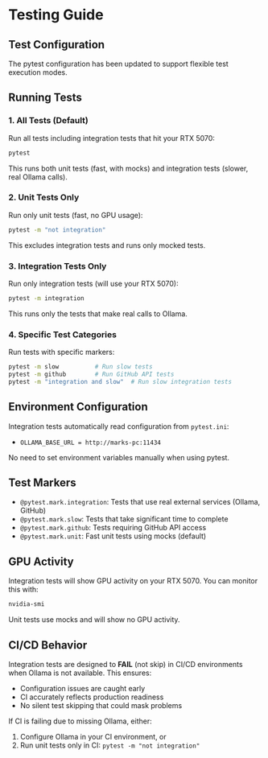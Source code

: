 # Testing Guide

## Test Configuration

The pytest configuration has been updated to support flexible test execution modes.

## Running Tests

### 1. All Tests (Default)
Run all tests including integration tests that hit your RTX 5070:
```bash
pytest
```
This runs both unit tests (fast, with mocks) and integration tests (slower, real Ollama calls).

### 2. Unit Tests Only
Run only unit tests (fast, no GPU usage):
```bash
pytest -m "not integration"
```
This excludes integration tests and runs only mocked tests.

### 3. Integration Tests Only
Run only integration tests (will use your RTX 5070):
```bash
pytest -m integration
```
This runs only the tests that make real calls to Ollama.

### 4. Specific Test Categories
Run tests with specific markers:
```bash
pytest -m slow          # Run slow tests
pytest -m github        # Run GitHub API tests
pytest -m "integration and slow"  # Run slow integration tests
```

## Environment Configuration

Integration tests automatically read configuration from `pytest.ini`:
- `OLLAMA_BASE_URL = http://marks-pc:11434`

No need to set environment variables manually when using pytest.

## Test Markers

- `@pytest.mark.integration`: Tests that use real external services (Ollama, GitHub)
- `@pytest.mark.slow`: Tests that take significant time to complete
- `@pytest.mark.github`: Tests requiring GitHub API access
- `@pytest.mark.unit`: Fast unit tests using mocks (default)

## GPU Activity

Integration tests will show GPU activity on your RTX 5070. You can monitor this with:
```bash
nvidia-smi
```

Unit tests use mocks and will show no GPU activity.

## CI/CD Behavior

Integration tests are designed to **FAIL** (not skip) in CI/CD environments when Ollama is not available. This ensures:
- Configuration issues are caught early
- CI accurately reflects production readiness
- No silent test skipping that could mask problems

If CI is failing due to missing Ollama, either:
1. Configure Ollama in your CI environment, or
2. Run unit tests only in CI: `pytest -m "not integration"`